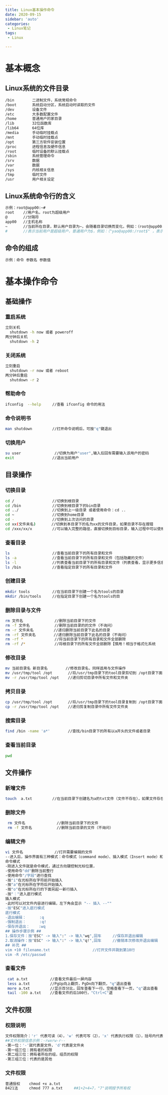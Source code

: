 ```yaml
---
title: Linux基本操作命令
date: 2020-09-15
sidebar: 'auto'
categories:
 - Linux笔记
tags:
 - Linux

---
```


# 基本概念

## Linux系统的文件目录

```bash
/bin        二进制文件，系统常规命令
/boot       系统启动分区，系统启动时读取的文件
/dev        设备文件
/etc        大多数配置文件
/home       普通用户的家目录
/lib        32位函数库
/lib64      64位库
/media      手动临时挂载点
/mnt        手动临时挂载点
/opt        第三方软件安装位置
/proc       进程信息及硬件信息
/root       临时设备的默认挂载点
/sbin       系统管理命令
/srv        数据
/var        数据
/sys        内核相关信息
/tmp        临时文件
/usr        用户相关设定
```

## Linux系统命令行的含义

```bash
示例：root@app00:~# 
root    //用户名，root为超级用户
@       //分隔符
app00   //主机名称
~       //当前所在目录，默认用户目录为~，会随着目录切换而变化，例如：（root@app00:/bin# ，当前位置在bin目录下）
#       //表示当前用户是超级用户，普通用户为$，例如：（"yao@app00:/root$" ，表示使用用户"yao"访问/root文件夹）
```

## 命令的组成

```bash
示例：命令 参数名 参数值
```

# 基本操作命令

## 基础操作

### 重启系统

```bash
立刻关机
  shutdown -h now 或者 poweroff
两分钟后关机
  shutdown -h 2
```

### 关闭系统

```bash
立刻重启
  shutdown -r now 或者 reboot
两分钟后重启
  shutdown -r 2 
```

### 帮助命令

```bash
ifconfig  --help     //查看 ifconfig 命令的用法
```

### 命令说明书

```bash
man shutdown         //打开命令说明后，可按"q"键退出
```

### 切换用户

```bash
su user               //切换为用户"user",输入后回车需要输入该用户的密码
exit                 //退出当前用户
```

## 目录操作

### 切换目录

```bash
cd /                 //切换到根目录
cd /bin              //切换到根目录下的bin目录
cd ../               //切换到上一级目录 或者使用命令：cd ..
cd ~                 //切换到home目录
cd -                 //切换到上次访问的目录
cd xx(文件夹名)       //切换到本目录下的名为xx的文件目录，如果目录不存在报错
cd /xxx/xx/x         //可以输入完整的路径，直接切换到目标目录，输入过程中可以使用tab键快速补全
```

### 查看目录

```bash
ls                   //查看当前目录下的所有目录和文件
ls -a                //查看当前目录下的所有目录和文件（包括隐藏的文件）
ls -l                //列表查看当前目录下的所有目录和文件（列表查看，显示更多信息），与命令"ll"效果一样
ls /bin              //查看指定目录下的所有目录和文件 
```

### 创建目录

```bash
mkdir tools          //在当前目录下创建一个名为tools的目录
mkdir /bin/tools     //在指定目录下创建一个名为tools的目
```

### 删除目录与文件

```bash
rm 文件名              //删除当前目录下的文件
rm -f 文件名           //删除当前目录的的文件（不询问）
rm -r 文件夹名         //递归删除当前目录下此名的目录
rm -rf 文件夹名        //递归删除当前目录下此名的目录（不询问）
rm -rf *              //将当前目录下的所有目录和文件全部删除
rm -rf /*             //将根目录下的所有文件全部删除【慎用！相当于格式化系统
```

### 修改目录

```bash
mv 当前目录名 新目录名        //修改目录名，同样适用与文件操作
mv /usr/tmp/tool /opt       //将/usr/tmp目录下的tool目录剪切到 /opt目录下面
mv -r /usr/tmp/tool /opt    //递归剪切目录中所有文件和文件夹
```

### 拷贝目录

```bash
cp /usr/tmp/tool /opt       //将/usr/tmp目录下的tool目录复制到 /opt目录下面
cp -r /usr/tmp/tool /opt    //递归剪复制目录中所有文件文件夹
```

### 搜索目录

```bash
find /bin -name 'a*'        //查找/bin目录下的所有以a开头的文件或者目录
```

### 查看当前目录

```bash
pwd
```

## 文件操作

### 新增文件

```bash
touch  a.txt         //在当前目录下创建名为a的txt文件（文件不存在），如果文件存在，将文件时间属性修改为当前系统时间
```

### 删除文件

```bash
 rm 文件名              //删除当前目录下的文件
 rm -f 文件名           //删除当前目录的文件（不询问）
```

### 编辑文件

```bash
vi 文件名              //打开需要编辑的文件
--进入后，操作界面有三种模式：命令模式（command mode）、插入模式（Insert mode）和底行模式（last line mode）
命令模式
-刚进入文件就是命令模式，通过方向键控制光标位置，
-使用命令"dd"删除当前整行
-使用命令"/字段"进行查找
-按"i"在光标所在字符前开始插入
-按"a"在光标所在字符后开始插入
-按"o"在光标所在行的下面另起一新行插入
-按"："进入底行模式
插入模式
-此时可以对文件内容进行编辑，左下角会显示 "-- 插入 --""
-按"ESC"进入底行模式
底行模式
-退出编辑：      :q
-强制退出：      :q!
-保存并退出：    :wq
## 操作步骤示例 ##
1.保存文件：按"ESC" -> 输入":" -> 输入"wq",回车     //保存并退出编辑
2.取消操作：按"ESC" -> 输入":" -> 输入"q!",回车     //撤销本次修改并退出编辑
## 补充 ##
vim +10 filename.txt                   //打开文件并跳到第10行
vim -R /etc/passwd          
```

### 查看文件

```bash
 cat a.txt          //查看文件最后一屏内容
 less a.txt         //PgUp向上翻页，PgDn向下翻页，"q"退出查看
 more a.txt         //显示百分比，回车查看下一行，空格查看下一页，"q"退出查看
 tail -100 a.txt    //查看文件的后100行，"Ctrl+C"退
```

## 文件权限

### 权限说明

```bash
文件权限简介：'r' 代表可读（4），'w' 代表可写（2），'x' 代表执行权限（1），括号内代表"8421法"
##文件权限信息示例：-rwxrw-r--
-第一位：'-'就代表是文件，'d'代表是文件夹
-第一组三位：拥有者的权限
-第二组三位：拥有者所在的组，组员的权限
-第三组三位：代表的是其他
```

### 文件权限

```bash
普通授权    chmod +x a.txt    
8421法     chmod 777 a.txt     ##1+2+4=7，"7"说明授予所有权
```